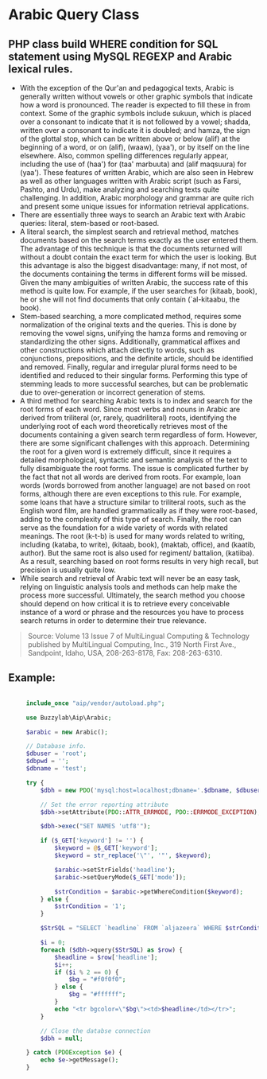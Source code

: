 # Arabic Query Class

## PHP class build WHERE condition for SQL statement using MySQL REGEXP and Arabic lexical rules.

- With the exception of the Qur'an and pedagogical texts, Arabic is generally written without vowels or other graphic symbols that indicate how a word is pronounced. The reader is expected to fill these in from context. Some of the graphic symbols include sukuun, which is placed over a consonant to indicate that it is not followed by a vowel; shadda, written over a consonant to indicate it is doubled; and hamza, the sign of the glottal stop, which can be written above or below (alif) at the beginning of a word, or on (alif), (waaw), (yaa'), or by itself on the line elsewhere. Also, common spelling differences regularly appear, including the use of (haa') for (taa' marbuuta) and (alif maqsuura) for (yaa'). These features of written Arabic, which are also seen in Hebrew as well as other languages written with Arabic script (such as Farsi, Pashto, and Urdu), make analyzing and searching texts quite challenging. In addition, Arabic morphology and grammar are quite rich and present some unique issues for information retrieval applications.
- There are essentially three ways to search an Arabic text with Arabic queries: literal, stem-based or root-based.
- A literal search, the simplest search and retrieval method, matches documents based on the search terms exactly as the user entered them. The advantage of this technique is that the documents returned will without a doubt contain the exact term for which the user is looking. But this advantage is also the biggest disadvantage: many, if not most, of the documents containing the terms in different forms will be missed. Given the many ambiguities of written Arabic, the success rate of this method is quite low. For example, if the user searches for (kitaab, book), he or she will not find documents that only contain (`al-kitaabu, the book).
- Stem-based searching, a more complicated method, requires some normalization of the original texts and the queries. This is done by removing the vowel signs, unifying the hamza forms and removing or standardizing the other signs. Additionally, grammatical affixes and other constructions which attach directly to words, such as conjunctions, prepositions, and the definite article, should be identified and removed. Finally, regular and irregular plural forms need to be identified and reduced to their singular forms. Performing this type of stemming leads to more successful searches, but can be problematic due to over-generation or incorrect generation of stems.
- A third method for searching Arabic texts is to index and search for the root forms of each word. Since most verbs and nouns in Arabic are derived from triliteral (or, rarely, quadriliteral) roots, identifying the underlying root of each word theoretically retrieves most of the documents containing a given search term regardless of form. However, there are some significant challenges with this approach. Determining the root for a given word is extremely difficult, since it requires a detailed morphological, syntactic and semantic analysis of the text to fully disambiguate the root forms. The issue is complicated further by the fact that not all words are derived from roots. For example, loan words (words borrowed from another language) are not based on root forms, although there are even exceptions to this rule. For example, some loans that have a structure similar to triliteral roots, such as the English word film, are handled grammatically as if they were root-based, adding to the complexity of this type of search. Finally, the root can serve as the foundation for a wide variety of words with related meanings. The root (k-t-b) is used for many words related to writing, including (kataba, to write), (kitaab, book), (maktab, office), and (kaatib, author). But the same root is also used for regiment/ battalion, (katiiba). As a result, searching based on root forms results in very high recall, but precision is usually quite low.
- While search and retrieval of Arabic text will never be an easy task, relying on linguistic analysis tools and methods can help make the process more successful. Ultimately, the search method you choose should depend on how critical it is to retrieve every conceivable instance of a word or phrase and the resources you have to process search returns in order to determine their true relevance.

> Source: Volume 13 Issue 7 of MultiLingual Computing & Technology published by MultiLingual Computing, Inc., 319 North First Ave., Sandpoint, Idaho, USA, 208-263-8178, Fax: 208-263-6310.

## Example:

```php

     include_once "aip/vendor/autoload.php";

     use Buzzylab\Aip\Arabic;

     $arabic = new Arabic();

     // Database info.
     $dbuser = 'root';
     $dbpwd = '';
     $dbname = 'test';

     try {
         $dbh = new PDO('mysql:host=localhost;dbname='.$dbname, $dbuser, $dbpwd);

         // Set the error reporting attribute
         $dbh->setAttribute(PDO::ATTR_ERRMODE, PDO::ERRMODE_EXCEPTION);

         $dbh->exec("SET NAMES 'utf8'");

         if ($_GET['keyword'] != '') {
             $keyword = @$_GET['keyword'];
             $keyword = str_replace('\"', '"', $keyword);

             $arabic->setStrFields('headline');
             $arabic->setQueryMode($_GET['mode']);

             $strCondition = $arabic->getWhereCondition($keyword);
         } else {
             $strCondition = '1';
         }

         $StrSQL = "SELECT `headline` FROM `aljazeera` WHERE $strCondition";

         $i = 0;
         foreach ($dbh->query($StrSQL) as $row) {
             $headline = $row['headline'];
             $i++;
             if ($i % 2 == 0) {
                 $bg = "#f0f0f0";
             } else {
                 $bg = "#ffffff";
             }
             echo "<tr bgcolor=\"$bg\"><td>$headline</td></tr>";
         }

         // Close the databse connection
         $dbh = null;

     } catch (PDOException $e) {
         echo $e->getMessage();
     }


 ```